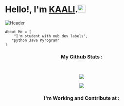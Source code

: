 # Hello!, I'm <a href="https://www.techdro.id/">KAALI</a>.<img src="https://media.giphy.com/media/hvRJCLFzcasrR4ia7z/giphy.gif" width="25px">

![Header](https://telegra.ph/file/1d3732b1bb44986402614.jpg)

```
About Me = [
    "I'm student with nub dev labels",
   "python Java Pyrogram"
]
```

<h3 align="center"><b>My Github Stats :</b></h3><br>
<p align="center"><a href="https://github.com/ShaDowCluB"><img src="https://github-readme-stats.vercel.app/api?username=ShaDowCluB&show_icons=true&theme=radical"></a></p>
<p align="center"><a href="https://github.com/ShaDowCluB"><img src="https://github-readme-stats.vercel.app/api/top-langs/?username=ShaDowClub&theme=radical&layout=compact"></a></p>
<h3 align="center"><b>I'm Working and Contribute at :</b></h3><br>
<p align="center"><a href=



